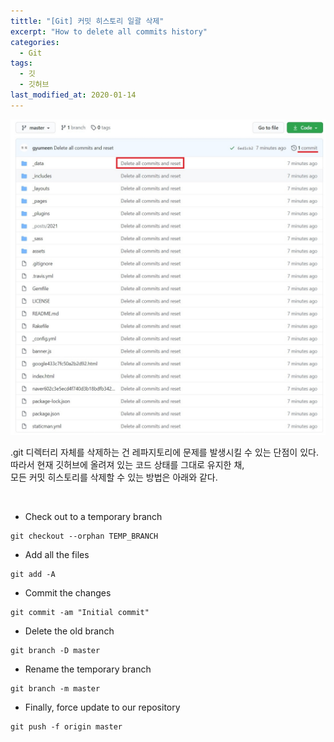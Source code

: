 ```yaml
---
tittle: "[Git] 커밋 히스토리 일괄 삭제"
excerpt: "How to delete all commits history"
categories:
  - Git
tags:
  - 깃
  - 깃허브
last_modified_at: 2020-01-14
---
```


![](https://github.com/gyumeen/blog-images/blob/main/2021/01/Delete%20commits%20history/1.jpg?raw=true)

\.git 디렉터리 자체를 삭제하는 건 레파지토리에 문제를 발생시킬 수 있는 단점이 있다.  
따라서 현재 깃허브에 올려져 있는 코드 상태를 그대로 유지한 채,  
모든 커밋 히스토리를 삭제할 수 있는 방법은 아래와 같다.

<br/>

- Check out to a temporary branch  

``` git
git checkout --orphan TEMP_BRANCH
```

- Add all the files

``` git
git add -A
```

- Commit the changes  

``` git
git commit -am "Initial commit"
```

- Delete the old branch

``` git
git branch -D master
```

- Rename the temporary branch  

``` git
git branch -m master
```

- Finally, force update to our repository  

``` git
git push -f origin master
```

  
